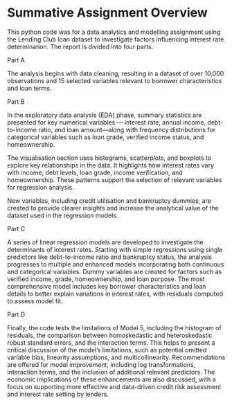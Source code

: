 # Summative Assignment Overview

This python code was for a data analytics and modelling assignment using the Lending Club loan dataset to investigate factors influencing interest rate determination. The report is divided into four parts.

Part A

The analysis begins with data cleaning, resulting in a dataset of over 10,000 observations and 15 selected variables relevant to borrower characteristics and loan terms. 

Part B

In the exploratory data analysis (EDA) phase, summary statistics are presented for key numerical variables — interest rate, annual income, debt-to-income ratio, and loan amount—along with frequency distributions for categorical variables such as loan grade, verified income status, and homeownership. 

The visualisation section uses histograms, scatterplots, and boxplots to explore key relationships in the data. It highlights how interest rates vary with income, debt levels, loan grade, income verification, and homeownership. These patterns support the selection of relevant variables for regression analysis.

New variables, including credit utilisation and bankruptcy dummies, are created to provide clearer insights and increase the analytical value of the dataset used in the regression models.

Part C

A series of linear regression models are developed to investigate the determinants of interest rates. Starting with simple regressions using single predictors like debt-to-income ratio and bankruptcy status, the analysis progresses to multiple and enhanced models incorporating both continuous and categorical variables. Dummy variables are created for factors such as verified income, grade, homeownership, and loan purpose. The most comprehensive model includes key borrower characteristics and loan details to better explain variations in interest rates, with residuals computed to assess model fit.

Part D

Finally, the code tests the limitations of Model 5, including the histogram of residuals, the comparison between homoskedastic and heteroskedastic robust standard errors, and the interaction terms. This helps to present a critical discussion of the model’s limitations, such as potential omitted variable bias, linearity assumptions, and multicollinearity. Recommendations are offered for model improvement, including log transformations, interaction terms, and the inclusion of additional relevant predictors. The economic implications of these enhancements are also discussed, with a focus on supporting more effective and data-driven credit risk assessment and interest rate setting by lenders.
